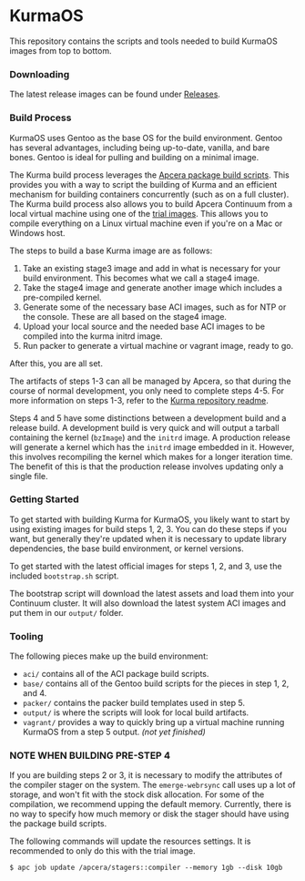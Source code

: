 # KurmaOS

This repository contains the scripts and tools needed to build KurmaOS
images from top to bottom.

### Downloading

The latest release images can be found under [Releases](https://github.com/apcera/kurmaos/releases).

### Build Process

KurmaOS uses Gentoo as the base OS for the build environment. Gentoo has several
advantages, including being up-to-date, vanilla, and bare bones. Gentoo is ideal for pulling
and building on a minimal image.

The Kurma build process leverages the [Apcera package build scripts](https://github.com/apcera/continuum-package-scripts).
This provides you with a way to script the building of Kurma and an efficient mechanism for building
containers concurrently (such as on a full cluster). The Kurma build process also allows you to build Apcera Continuum from a
local virtual machine using one of the [trial images](https://www.apcera.com/getstarted/). This allows you to
compile everything on a Linux virtual machine even if you're on a Mac or Windows host.

The steps to build a base Kurma image are as follows:

1. Take an existing stage3 image and add in what is necessary for your build
   environment. This becomes what we call a stage4 image.
1. Take the stage4 image and generate another image which includes a
   pre-compiled kernel.
1. Generate some of the necessary base ACI images, such as for NTP or the
   console. These are all based on the stage4 image.
1. Upload your local source and the needed base ACI images to be compiled into
   the kurma initrd image.
1. Run packer to generate a virtual machine or vagrant image, ready to go.

After this, you are all set.

The artifacts of steps 1-3 can all be managed by Apcera, so that during
the course of normal development, you only need to complete steps 4-5.
For more information on steps 1-3, refer to the [Kurma repository readme](https://github.com/apcera/kurma).

Steps 4 and 5 have some distinctions between a development build and a release
build. A development build is very quick and will output a tarball containing the kernel
(`bzImage`) and the `initrd` image. A production release will generate a kernel which has
the `initrd` image embedded in it. However, this involves recompiling the kernel which makes
for a longer iteration time. The benefit of this is that the production release
involves updating only a single file.

### Getting Started

To get started with building Kurma for KurmaOS, you likely want to start by using
existing images for build steps 1, 2, 3. You can do these steps if you
want, but generally they're updated when it is necessary to update
library dependencies, the base build environment, or kernel versions.

To get started with the latest official images for steps 1, 2, and 3, use the
included `bootstrap.sh` script.

The bootstrap script will download the latest assets and load them into your
Continuum cluster. It will also download the latest system ACI images and put
them in our `output/` folder.

### Tooling

The following pieces make up the build environment:

* `aci/` contains all of the ACI package build scripts.
* `base/` contains all of the Gentoo build scripts for the pieces in step 1, 2,
  and 4.
* `packer/` contains the packer build templates used in step 5.
* `output/` is where the scripts will look for local build artifacts.
* `vagrant/` provides a way to quickly bring up a virtual machine running
  KurmaOS from a step 5 output. *(not yet finished)*

### NOTE WHEN BUILDING PRE-STEP 4

If you are building steps 2 or 3, it is necessary to modify the
attributes of the compiler stager on the system. The `emerge-webrsync` call uses
up a lot of storage, and won't fit with the stock disk allocation. For some of
the compilation, we recommend upping the default memory. Currently,
there is no way to specify how much memory or disk the stager should have
using the package build scripts.

The following commands will update the resources settings. It is recommended to only do this with the trial image.

```
$ apc job update /apcera/stagers::compiler --memory 1gb --disk 10gb
```
